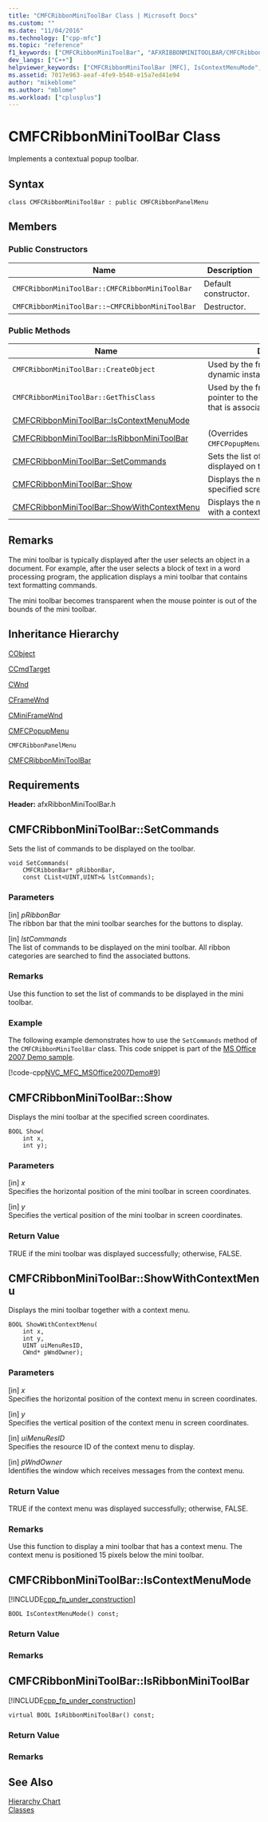 ```yaml
---
title: "CMFCRibbonMiniToolBar Class | Microsoft Docs"
ms.custom: ""
ms.date: "11/04/2016"
ms.technology: ["cpp-mfc"]
ms.topic: "reference"
f1_keywords: ["CMFCRibbonMiniToolBar", "AFXRIBBONMINITOOLBAR/CMFCRibbonMiniToolBar", "AFXRIBBONMINITOOLBAR/CMFCRibbonMiniToolBar::IsContextMenuMode", "AFXRIBBONMINITOOLBAR/CMFCRibbonMiniToolBar::IsRibbonMiniToolBar", "AFXRIBBONMINITOOLBAR/CMFCRibbonMiniToolBar::SetCommands", "AFXRIBBONMINITOOLBAR/CMFCRibbonMiniToolBar::Show", "AFXRIBBONMINITOOLBAR/CMFCRibbonMiniToolBar::ShowWithContextMenu"]
dev_langs: ["C++"]
helpviewer_keywords: ["CMFCRibbonMiniToolBar [MFC], IsContextMenuMode", "CMFCRibbonMiniToolBar [MFC], IsRibbonMiniToolBar", "CMFCRibbonMiniToolBar [MFC], SetCommands", "CMFCRibbonMiniToolBar [MFC], Show", "CMFCRibbonMiniToolBar [MFC], ShowWithContextMenu"]
ms.assetid: 7017e963-aeaf-4fe9-b540-e15a7ed41e94
author: "mikeblome"
ms.author: "mblome"
ms.workload: ["cplusplus"]
---
```

# CMFCRibbonMiniToolBar Class
Implements a contextual popup toolbar.  
  
## Syntax  
  
```  
class CMFCRibbonMiniToolBar : public CMFCRibbonPanelMenu  
```  
  
## Members  
  
### Public Constructors  
  
|Name|Description|  
|----------|-----------------|  
|`CMFCRibbonMiniToolBar::CMFCRibbonMiniToolBar`|Default constructor.|  
|`CMFCRibbonMiniToolBar::~CMFCRibbonMiniToolBar`|Destructor.|  
  
### Public Methods  
  
|Name|Description|  
|----------|-----------------|  
|`CMFCRibbonMiniToolBar::CreateObject`|Used by the framework to create a dynamic instance of this class type.|  
|`CMFCRibbonMiniToolBar::GetThisClass`|Used by the framework to obtain a pointer to the [CRuntimeClass](../../mfc/reference/cruntimeclass-structure.md) object that is associated with this class type.|  
|[CMFCRibbonMiniToolBar::IsContextMenuMode](#iscontextmenumode)||  
|[CMFCRibbonMiniToolBar::IsRibbonMiniToolBar](#isribbonminitoolbar)|(Overrides `CMFCPopupMenu::IsRibbonMiniToolBar`.)|  
|[CMFCRibbonMiniToolBar::SetCommands](#setcommands)|Sets the list of commands to be displayed on the toolbar.|  
|[CMFCRibbonMiniToolBar::Show](#show)|Displays the mini toolbar at the specified screen coordinates.|  
|[CMFCRibbonMiniToolBar::ShowWithContextMenu](#showwithcontextmenu)|Displays the mini toolbar together with a context menu.|  
  
## Remarks  
 The mini toolbar is typically displayed after the user selects an object in a document. For example, after the user selects a block of text in a word processing program, the application displays a mini toolbar that contains text formatting commands.  
  
 The mini toolbar becomes transparent when the mouse pointer is out of the bounds of the mini toolbar.  
  
## Inheritance Hierarchy  
 [CObject](../../mfc/reference/cobject-class.md)  
  
 [CCmdTarget](../../mfc/reference/ccmdtarget-class.md)  
  
 [CWnd](../../mfc/reference/cwnd-class.md)  
  
 [CFrameWnd](../../mfc/reference/cframewnd-class.md)  
  
 [CMiniFrameWnd](../../mfc/reference/cminiframewnd-class.md)  
  
 [CMFCPopupMenu](../../mfc/reference/cmfcpopupmenu-class.md)  
  
 `CMFCRibbonPanelMenu`  
  
 [CMFCRibbonMiniToolBar](../../mfc/reference/cmfcribbonminitoolbar-class.md)  
  
## Requirements  
 **Header:** afxRibbonMiniToolBar.h  
  
##  <a name="setcommands"></a>  CMFCRibbonMiniToolBar::SetCommands  
 Sets the list of commands to be displayed on the toolbar.  
  
```  
void SetCommands(
    CMFCRibbonBar* pRibbonBar,  
    const CList<UINT,UINT>& lstCommands);
```  
  
### Parameters  
 [in] *pRibbonBar*  
 The ribbon bar that the mini toolbar searches for the buttons to display.  
  
 [in] *lstCommands*  
 The list of commands to be displayed on the mini toolbar. All ribbon categories are searched to find the associated buttons.  
  
### Remarks  
 Use this function to set the list of commands to be displayed in the mini toolbar.  
  
### Example  
 The following example demonstrates how to use the `SetCommands` method of the `CMFCRibbonMiniToolBar` class. This code snippet is part of the [MS Office 2007 Demo sample](../../visual-cpp-samples.md).  
  
 [!code-cpp[NVC_MFC_MSOffice2007Demo#9](../../mfc/reference/codesnippet/cpp/cmfcribbonminitoolbar-class_1.cpp)]  
  
##  <a name="show"></a>  CMFCRibbonMiniToolBar::Show  
 Displays the mini toolbar at the specified screen coordinates.  
  
```  
BOOL Show(
    int x,  
    int y);
```  
  
### Parameters  
 [in] *x*  
 Specifies the horizontal position of the mini toolbar in screen coordinates.  
  
 [in] *y*  
 Specifies the vertical position of the mini toolbar in screen coordinates.  
  
### Return Value  
 TRUE if the mini toolbar was displayed successfully; otherwise, FALSE.  
  
##  <a name="showwithcontextmenu"></a>  CMFCRibbonMiniToolBar::ShowWithContextMenu  
 Displays the mini toolbar together with a context menu.  
  
```  
BOOL ShowWithContextMenu(
    int x,  
    int y,  
    UINT uiMenuResID,  
    CWnd* pWndOwner);
```  
  
### Parameters  
 [in] *x*  
 Specifies the horizontal position of the context menu in screen coordinates.  
  
 [in] *y*  
 Specifies the vertical position of the context menu in screen coordinates.  
  
 [in] *uiMenuResID*  
 Specifies the resource ID of the context menu to display.  
  
 [in] *pWndOwner*  
 Identifies the window which receives messages from the context menu.  
  
### Return Value  
 TRUE if the context menu was displayed successfully; otherwise, FALSE.  
  
### Remarks  
 Use this function to display a mini toolbar that has a context menu. The context menu is positioned 15 pixels below the mini toolbar.  
  
##  <a name="iscontextmenumode"></a>  CMFCRibbonMiniToolBar::IsContextMenuMode  
 [!INCLUDE[cpp_fp_under_construction](../../mfc/reference/includes/cpp_fp_under_construction_md.md)]  
  
```  
BOOL IsContextMenuMode() const;  
```  
  
### Return Value  
  
### Remarks  
  
##  <a name="isribbonminitoolbar"></a>  CMFCRibbonMiniToolBar::IsRibbonMiniToolBar  
 [!INCLUDE[cpp_fp_under_construction](../../mfc/reference/includes/cpp_fp_under_construction_md.md)]  
  
```  
virtual BOOL IsRibbonMiniToolBar() const;  
```  
  
### Return Value  
  
### Remarks  
  
## See Also  
 [Hierarchy Chart](../../mfc/hierarchy-chart.md)   
 [Classes](../../mfc/reference/mfc-classes.md)
